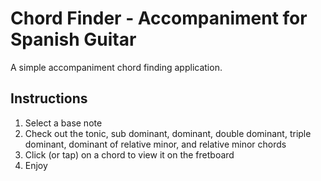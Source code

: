 # Chord Finder - Accompaniment for Spanish Guitar

A simple accompaniment chord finding application.

## Instructions

1. Select a base note
2. Check out the tonic, sub dominant, dominant, double dominant, triple dominant, dominant of relative minor, and relative minor chords
3. Click (or tap) on a chord to view it on the fretboard
4. Enjoy
